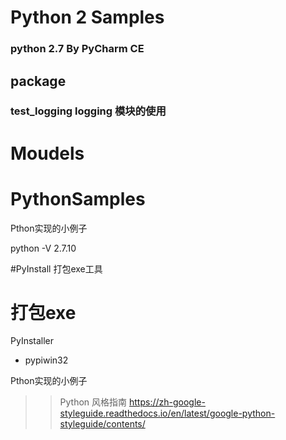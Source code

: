 # Python 2 Samples

### python 2.7 By PyCharm CE

## package
### test_logging logging 模块的使用


# Moudels
# PythonSamples
Pthon实现的小例子

python -V
2.7.10

#PyInstall 打包exe工具

# 打包exe
PyInstaller
- pypiwin32

Pthon实现的小例子

>> Python 风格指南
>> https://zh-google-styleguide.readthedocs.io/en/latest/google-python-styleguide/contents/